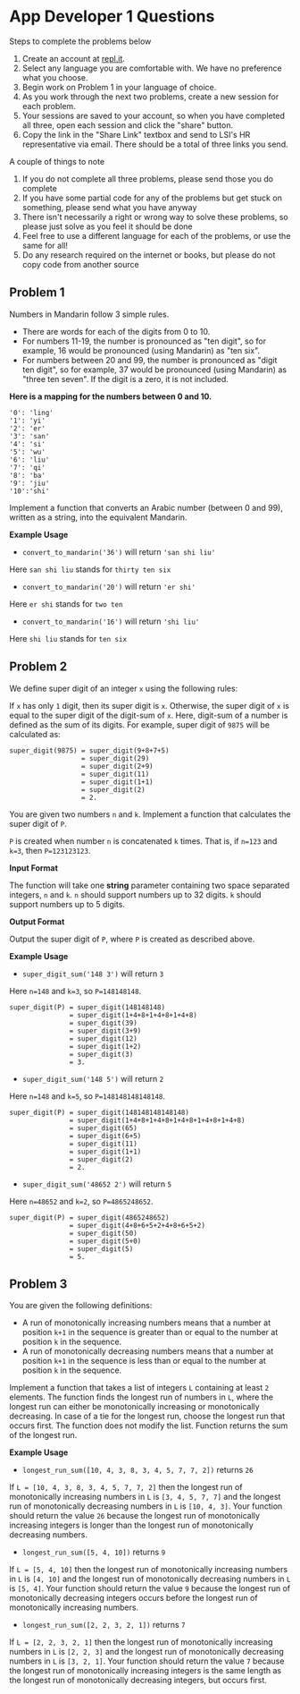 # App Developer 1 Questions

Steps to complete the problems below

1. Create an account at [repl.it](https://repl.it/).
2. Select any language you are comfortable with.  We have no preference what you choose.
3. Begin work on Problem 1 in your language of choice.  
4. As you work through the next two problems, create a new session for each problem.
5. Your sessions are saved to your account, so when you have completed all three, open each session and click the "share" button.
6. Copy the link in the "Share Link" textbox and send to LSI's HR representative via email.  There should be a total of three links you send.

A couple of things to note

1. If you do not complete all three problems, please send those you do complete
2. If you have some partial code for any of the problems but get stuck on something, please send what you have anyway
3. There isn't necessarily a right or wrong way to solve these problems, so please just solve as you feel it should be done
4. Feel free to use a different language for each of the problems, or use the same for all!
5. Do any research required on the internet or books, but please do not copy code from another source


## Problem 1

Numbers in Mandarin follow 3 simple rules.
- There are words for each of the digits from 0 to 10.
- For numbers 11-19, the number is pronounced as "ten digit", so for example, 16 would be pronounced (using Mandarin) as "ten six".
- For numbers between 20 and 99, the number is pronounced as "digit ten digit", so for example, 37 would be pronounced (using Mandarin) as "three ten seven". If the digit is a zero, it is not included.

**Here is a mapping for the numbers between 0 and 10.**
```
'0': 'ling'
'1': 'yi'
'2': 'er'
'3': 'san'
'4': 'si'
'5': 'wu'
'6': 'liu'
'7': 'qi'
'8': 'ba'
'9': 'jiu'
'10':'shi'
```

Implement a function that converts an Arabic number (between 0 and 99), written as a string, into the equivalent Mandarin.

**Example Usage**
- `convert_to_mandarin('36')` will return `'san shi liu'`

Here `san shi liu` stands for `thirty ten six`

- `convert_to_mandarin('20')` will return `'er shi'`

Here `er shi` stands for `two ten`

- `convert_to_mandarin('16')` will return `'shi liu'`

Here `shi liu` stands for `ten six`

## Problem 2

We define super digit of an integer `x` using the following rules:

If `x` has only `1` digit, then its super digit is `x`.
Otherwise, the super digit of `x` is equal to the super digit of the digit-sum of `x`. Here, digit-sum of a number is defined as the sum of its digits.
For example, super digit of `9875` will be calculated as:

```
super_digit(9875) = super_digit(9+8+7+5) 
                  = super_digit(29) 
                  = super_digit(2+9)
                  = super_digit(11)
                  = super_digit(1+1)
                  = super_digit(2)
                  = 2.
```

You are given two numbers `n` and `k`. Implement a function that calculates the super digit of `P`.

`P` is created when number `n` is concatenated `k` times. That is, if `n=123` and `k=3`, then `P=123123123`.

**Input Format**

The function will take one **string** parameter containing two space separated integers, `n` and `k`. `n` should support numbers up to 32 digits. `k` should support numbers up to 5 digits.

**Output Format**

Output the super digit of `P`, where `P` is created as described above.

**Example Usage**

- `super_digit_sum('148 3')` will return `3`

Here `n=148` and `k=3`, so `P=148148148`.
```
super_digit(P) = super_digit(148148148) 
               = super_digit(1+4+8+1+4+8+1+4+8)
               = super_digit(39)
               = super_digit(3+9)
               = super_digit(12)
               = super_digit(1+2)
               = super_digit(3)
               = 3.
```
- `super_digit_sum('148 5')` will return `2`

Here `n=148` and `k=5`, so `P=148148148148148`.
```
super_digit(P) = super_digit(148148148148148) 
               = super_digit(1+4+8+1+4+8+1+4+8+1+4+8+1+4+8)
               = super_digit(65)
               = super_digit(6+5)
               = super_digit(11)
               = super_digit(1+1)
               = super_digit(2)
               = 2.
```
- `super_digit_sum('48652 2')` will return `5`

Here `n=48652` and `k=2`, so `P=4865248652`.
```
super_digit(P) = super_digit(4865248652) 
               = super_digit(4+8+6+5+2+4+8+6+5+2)
               = super_digit(50)
               = super_digit(5+0)
               = super_digit(5)
               = 5.
```

## Problem 3

You are given the following definitions:

- A run of monotonically increasing numbers means that a number at position `k+1` in the sequence is greater than or equal to the number at position `k` in the sequence.
- A run of monotonically decreasing numbers means that a number at position `k+1` in the sequence is less than or equal to the number at position `k` in the sequence.

Implement a function that takes a list of integers `L` containing at least `2` elements. The function finds the longest run of numbers in `L`, where the longest run can either be monotonically increasing or monotonically decreasing. In case of a tie for the longest run, choose the longest run that occurs first. The function does not modify the list. Function returns the sum of the longest run.

**Example Usage**

- `longest_run_sum([10, 4, 3, 8, 3, 4, 5, 7, 7, 2])` returns `26`

If `L = [10, 4, 3, 8, 3, 4, 5, 7, 7, 2]` then the longest run of monotonically increasing numbers in `L` is `[3, 4, 5, 7, 7]` and the longest run of monotonically decreasing numbers in `L` is `[10, 4, 3]`. Your function should return the value `26` because the longest run of monotonically increasing integers is longer than the longest run of monotonically decreasing numbers.

- `longest_run_sum([5, 4, 10])` returns `9`

If `L = [5, 4, 10]` then the longest run of monotonically increasing numbers in `L` is `[4, 10]` and the longest run of monotonically decreasing numbers in `L` is `[5, 4]`. Your function should return the value `9` because the longest run of monotonically decreasing integers occurs before the longest run of monotonically increasing numbers.

- `longest_run_sum([2, 2, 3, 2, 1])` returns `7`

If `L = [2, 2, 3, 2, 1]` then the longest run of monotonically increasing numbers in `L` is `[2, 2, 3]` and the longest run of monotonically decreasing numbers in `L` is `[3, 2, 1]`. Your function should return the value `7` because the longest run of monotonically increasing integers is the same length as the longest run of monotonically decreasing integers, but occurs first.
